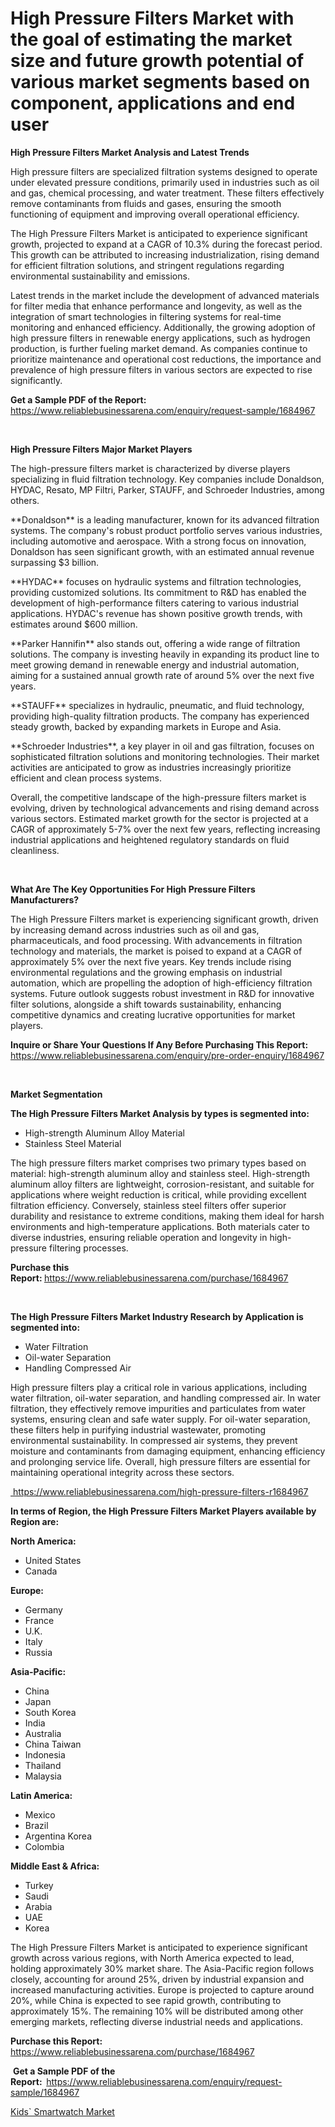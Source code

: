 <p><h1>High Pressure Filters Market with the goal of estimating the market size and future growth potential of various market segments based on component, applications and end user</h1></p><p><strong>High Pressure Filters Market Analysis and Latest Trends</strong></p>
<p><p>High pressure filters are specialized filtration systems designed to operate under elevated pressure conditions, primarily used in industries such as oil and gas, chemical processing, and water treatment. These filters effectively remove contaminants from fluids and gases, ensuring the smooth functioning of equipment and improving overall operational efficiency. </p><p>The High Pressure Filters Market is anticipated to experience significant growth, projected to expand at a CAGR of 10.3% during the forecast period. This growth can be attributed to increasing industrialization, rising demand for efficient filtration solutions, and stringent regulations regarding environmental sustainability and emissions. </p><p>Latest trends in the market include the development of advanced materials for filter media that enhance performance and longevity, as well as the integration of smart technologies in filtering systems for real-time monitoring and enhanced efficiency. Additionally, the growing adoption of high pressure filters in renewable energy applications, such as hydrogen production, is further fueling market demand. As companies continue to prioritize maintenance and operational cost reductions, the importance and prevalence of high pressure filters in various sectors are expected to rise significantly.</p></p>
<p><strong>Get a Sample PDF of the Report:&nbsp;</strong> <a href="https://www.reliablebusinessarena.com/enquiry/request-sample/1684967?utm_campaign=3251&utm_medium=2&utm_source=Github&utm_content=ia&utm_term=26032025&utm_id=high-pressure-filters">https://www.reliablebusinessarena.com/enquiry/request-sample/1684967</a></p>
<p>&nbsp;</p>
<p><strong>High Pressure Filters Major Market Players</strong></p>
<p><p>The high-pressure filters market is characterized by diverse players specializing in fluid filtration technology. Key companies include Donaldson, HYDAC, Resato, MP Filtri, Parker, STAUFF, and Schroeder Industries, among others.</p><p>**Donaldson** is a leading manufacturer, known for its advanced filtration systems. The company's robust product portfolio serves various industries, including automotive and aerospace. With a strong focus on innovation, Donaldson has seen significant growth, with an estimated annual revenue surpassing $3 billion.</p><p>**HYDAC** focuses on hydraulic systems and filtration technologies, providing customized solutions. Its commitment to R&D has enabled the development of high-performance filters catering to various industrial applications. HYDAC's revenue has shown positive growth trends, with estimates around $600 million.</p><p>**Parker Hannifin** also stands out, offering a wide range of filtration solutions. The company is investing heavily in expanding its product line to meet growing demand in renewable energy and industrial automation, aiming for a sustained annual growth rate of around 5% over the next five years.</p><p>**STAUFF** specializes in hydraulic, pneumatic, and fluid technology, providing high-quality filtration products. The company has experienced steady growth, backed by expanding markets in Europe and Asia.</p><p>**Schroeder Industries**, a key player in oil and gas filtration, focuses on sophisticated filtration solutions and monitoring technologies. Their market activities are anticipated to grow as industries increasingly prioritize efficient and clean process systems.</p><p>Overall, the competitive landscape of the high-pressure filters market is evolving, driven by technological advancements and rising demand across various sectors. Estimated market growth for the sector is projected at a CAGR of approximately 5-7% over the next few years, reflecting increasing industrial applications and heightened regulatory standards on fluid cleanliness.</p></p>
<p>&nbsp;</p>
<p><strong>What Are The Key Opportunities For High Pressure Filters Manufacturers?</strong></p>
<p><p>The High Pressure Filters market is experiencing significant growth, driven by increasing demand across industries such as oil and gas, pharmaceuticals, and food processing. With advancements in filtration technology and materials, the market is poised to expand at a CAGR of approximately 5% over the next five years. Key trends include rising environmental regulations and the growing emphasis on industrial automation, which are propelling the adoption of high-efficiency filtration systems. Future outlook suggests robust investment in R&D for innovative filter solutions, alongside a shift towards sustainability, enhancing competitive dynamics and creating lucrative opportunities for market players.</p></p>
<p><strong>Inquire or Share Your Questions If Any Before Purchasing This Report:</strong> <a href="https://www.reliablebusinessarena.com/enquiry/pre-order-enquiry/1684967?utm_campaign=3251&utm_medium=2&utm_source=Github&utm_content=ia&utm_term=26032025&utm_id=high-pressure-filters">https://www.reliablebusinessarena.com/enquiry/pre-order-enquiry/1684967</a></p>
<p>&nbsp;</p>
<p><strong>Market Segmentation</strong></p>
<p><strong>The High Pressure Filters Market Analysis by types is segmented into:</strong></p>
<p><ul><li>High-strength Aluminum Alloy Material</li><li>Stainless Steel Material</li></ul></p>
<p><p>The high pressure filters market comprises two primary types based on material: high-strength aluminum alloy and stainless steel. High-strength aluminum alloy filters are lightweight, corrosion-resistant, and suitable for applications where weight reduction is critical, while providing excellent filtration efficiency. Conversely, stainless steel filters offer superior durability and resistance to extreme conditions, making them ideal for harsh environments and high-temperature applications. Both materials cater to diverse industries, ensuring reliable operation and longevity in high-pressure filtering processes.</p></p>
<p><strong>Purchase this Report:&nbsp;</strong><a href="https://www.reliablebusinessarena.com/purchase/1684967?utm_campaign=3251&utm_medium=2&utm_source=Github&utm_content=ia&utm_term=26032025&utm_id=high-pressure-filters">https://www.reliablebusinessarena.com/purchase/1684967</a></p>
<p>&nbsp;</p>
<p><strong>The High Pressure Filters Market Industry Research by Application is segmented into:</strong></p>
<p><ul><li>Water Filtration</li><li>Oil-water Separation</li><li>Handling Compressed Air</li></ul></p>
<p><p>High pressure filters play a critical role in various applications, including water filtration, oil-water separation, and handling compressed air. In water filtration, they effectively remove impurities and particulates from water systems, ensuring clean and safe water supply. For oil-water separation, these filters help in purifying industrial wastewater, promoting environmental sustainability. In compressed air systems, they prevent moisture and contaminants from damaging equipment, enhancing efficiency and prolonging service life. Overall, high pressure filters are essential for maintaining operational integrity across these sectors.</p></p>
<p><a href="https://www.reliablebusinessarena.com/high-pressure-filters-r1684967?utm_campaign=3251&utm_medium=2&utm_source=Github&utm_content=ia&utm_term=26032025&utm_id=high-pressure-filters">&nbsp;https://www.reliablebusinessarena.com/high-pressure-filters-r1684967</a></p>
<p><strong>In terms of Region, the High Pressure Filters Market Players available by Region are:</strong></p>
<p>
    <p> <strong> North America: </strong>
        <ul>
            <li>United States</li>
            <li>Canada</li>
        </ul>
        </p> 
    <p> <strong> Europe: </strong>
        <ul>
            <li>Germany</li>
            <li>France</li>
            <li>U.K.</li>
            <li>Italy</li>
            <li>Russia</li>
        </ul>
        </p> 
    <p> <strong> Asia-Pacific: </strong>
        <ul>
            <li>China</li>
            <li>Japan</li>
            <li>South Korea</li>
            <li>India</li>
            <li>Australia</li>
            <li>China Taiwan</li>
            <li>Indonesia</li>
            <li>Thailand</li>
            <li>Malaysia</li>
        </ul>
        </p> 
    <p> <strong> Latin America: </strong>
        <ul>
            <li>Mexico</li>
            <li>Brazil</li>
            <li>Argentina Korea</li>
            <li>Colombia</li>
        </ul>
        </p> 
    <p> <strong> Middle East & Africa: </strong>
        <ul>
            <li>Turkey</li>
            <li>Saudi</li>
            <li>Arabia</li>
            <li>UAE</li>
            <li>Korea</li>
        </ul>
    </p>
    </p>
<p><p>The High Pressure Filters Market is anticipated to experience significant growth across various regions, with North America expected to lead, holding approximately 30% market share. The Asia-Pacific region follows closely, accounting for around 25%, driven by industrial expansion and increased manufacturing activities. Europe is projected to capture around 20%, while China is expected to see rapid growth, contributing to approximately 15%. The remaining 10% will be distributed among other emerging markets, reflecting diverse industrial needs and applications.</p></p>
<p><strong>Purchase this Report: </strong><a href="https://www.reliablebusinessarena.com/purchase/1684967?utm_campaign=3251&utm_medium=2&utm_source=Github&utm_content=ia&utm_term=26032025&utm_id=high-pressure-filters">https://www.reliablebusinessarena.com/purchase/1684967</a></p>
<p>&nbsp;<strong>Get a Sample PDF of the Report:&nbsp;&nbsp;</strong><a href="https://www.reliablebusinessarena.com/enquiry/request-sample/1684967?utm_campaign=3251&utm_medium=2&utm_source=Github&utm_content=ia&utm_term=26032025&utm_id=high-pressure-filters">https://www.reliablebusinessarena.com/enquiry/request-sample/1684967</a></p>
<p><strong></strong></p>
<p><p><a href="https://github.com/verikaahova/Market-Research-Report-List-1/blob/main/kids-smartwatch-market.md?utm_campaign=3251&utm_medium=2&utm_source=Github&utm_content=ia&utm_term=26032025&utm_id=high-pressure-filters">Kids` Smartwatch Market</a></p></p>